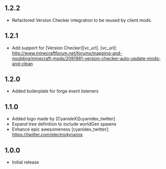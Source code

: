 ## 1.2.2
- Refactored Version Checker integration to be reused by client mods.

## 1.2.1
- Add support for [Version Checker][vc_url].
[vc_url]: http://www.minecraftforum.net/forums/mapping-and-modding/minecraft-mods/2091981-version-checker-auto-update-mods-and-clean

## 1.2.0
- Added boilerplate for forge event listeners

## 1.1.0
- Added logo made by [CyanideX][cyanidex_twitter]
- Expand tree definition to include worldGen spawns
- Enhance epic awesomeness
[cyanidex_twitter]: https://twitter.com/electrodynamix

## 1.0.0
- Initial release
